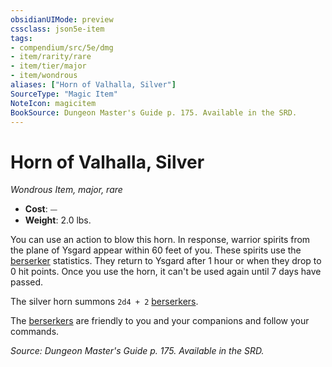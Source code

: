```yaml
---
obsidianUIMode: preview
cssclass: json5e-item
tags:
- compendium/src/5e/dmg
- item/rarity/rare
- item/tier/major
- item/wondrous
aliases: ["Horn of Valhalla, Silver"]
SourceType: "Magic Item"
NoteIcon: magicitem
BookSource: Dungeon Master's Guide p. 175. Available in the SRD.
---
```

# Horn of Valhalla, Silver
*Wondrous Item, major, rare*  

- **Cost**: ⏤
- **Weight**: 2.0 lbs.

You can use an action to blow this horn. In response, warrior spirits from the plane of Ysgard appear within 60 feet of you. These spirits use the [berserker](/2-Mechanics/CLI/bestiary/humanoid/berserker.md) statistics. They return to Ysgard after 1 hour or when they drop to 0 hit points. Once you use the horn, it can't be used again until 7 days have passed.

The silver horn summons `2d4 + 2` [berserkers](/2-Mechanics/CLI/bestiary/humanoid/berserker.md).

The [berserkers](/2-Mechanics/CLI/bestiary/humanoid/berserker.md) are friendly to you and your companions and follow your commands.

*Source: Dungeon Master's Guide p. 175. Available in the SRD.*